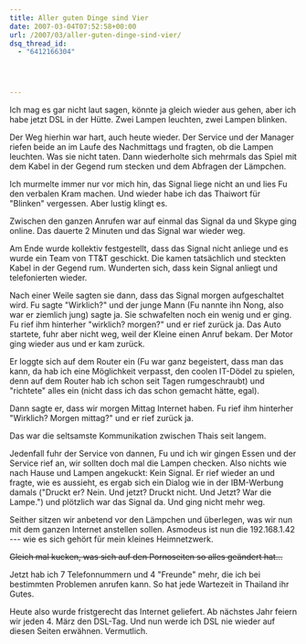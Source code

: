 ```yaml
---
title: Aller guten Dinge sind Vier
date: 2007-03-04T07:52:58+00:00
url: /2007/03/aller-guten-dinge-sind-vier/
dsq_thread_id:
  - "6412166304"




---
```

Ich mag es gar nicht laut sagen, könnte ja gleich wieder aus gehen, aber ich habe jetzt DSL in der Hütte. Zwei Lampen leuchten, zwei Lampen blinken.

Der Weg hierhin war hart, auch heute wieder. Der Service und der Manager riefen beide an im Laufe des Nachmittags und fragten, ob die Lampen leuchten. Was sie nicht taten. Dann wiederholte sich mehrmals das Spiel mit dem Kabel in der Gegend rum stecken und dem Abfragen der Lämpchen.

Ich murmelte immer nur vor mich hin, das Signal liege nicht an und lies Fu den verbalen Kram machen. Und wieder habe ich das Thaiwort für "Blinken" vergessen. Aber lustig klingt es.

Zwischen den ganzen Anrufen war auf einmal das Signal da und Skype ging online. Das dauerte 2 Minuten und das Signal war wieder weg.

Am Ende wurde kollektiv festgestellt, dass das Signal nicht anliege und es wurde ein Team von TT&T geschickt. Die kamen tatsächlich und steckten Kabel in der Gegend rum. Wunderten sich, dass kein Signal anliegt und telefonierten wieder.

Nach einer Weile sagten sie dann, dass das Signal morgen aufgeschaltet wird. Fu sagte "Wirklich?" und der junge Mann (Fu nannte ihn Nong, also war er ziemlich jung) sagte ja. Sie schwafelten noch ein wenig und er ging. Fu rief ihm hinterher "wirklich? morgen?" und er rief zurück ja. Das Auto startete, fuhr aber nicht weg, weil der Kleine einen Anruf bekam. Der Motor ging wieder aus und er kam zurück.

Er loggte sich auf dem Router ein (Fu war ganz begeistert, dass man das kann, da hab ich eine Möglichkeit verpasst, den coolen IT-Dödel zu spielen, denn auf dem Router hab ich schon seit Tagen rumgeschraubt) und "richtete" alles ein (nicht dass ich das schon gemacht hätte, egal).

Dann sagte er, dass wir morgen Mittag Internet haben. Fu rief ihm hinterher "Wirklich? Morgen mittag?" und er rief zurück ja.

Das war die seltsamste Kommunikation zwischen Thais seit langem.

Jedenfall fuhr der Service von dannen, Fu und ich wir gingen Essen und der Service rief an, wir sollten doch mal die Lampen checken. Also nichts wie nach Hause und Lampen angekuckt: Kein Signal. Er rief wieder an und fragte, wie es aussieht, es ergab sich ein Dialog wie in der IBM-Werbung damals ("Druckt er? Nein. Und jetzt? Druckt nicht. Und Jetzt? War die Lampe.") und plötzlich war das Signal da. Und ging nicht mehr weg.

Seither sitzen wir anbetend vor den Lämpchen und überlegen, was wir nun mit dem ganzen Internet anstellen sollen. Asmodeus ist nun die 192.168.1.42 --- wie es sich gehört für mein kleines Heimnetzwerk.

<del>Gleich mal kucken, was sich auf den Pornoseiten so alles geändert hat...</del>

Jetzt hab ich 7 Telefonnummern und 4 "Freunde" mehr, die ich bei bestimmten Problemen anrufen kann. So hat jede Wartezeit in Thailand ihr Gutes.

Heute also wurde fristgerecht das Internet geliefert. Ab nächstes Jahr feiern wir jeden 4. März den DSL-Tag. Und nun werde ich DSL nie wieder auf diesen Seiten erwähnen. Vermutlich.
